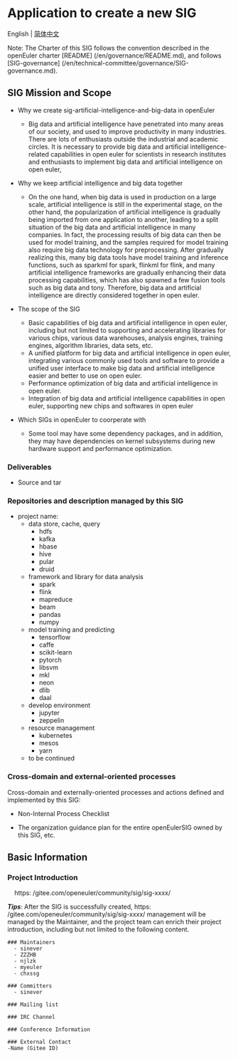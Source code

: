 
# Application to create a new SIG
English | [简体中文](./sig-artificial-intelligence-and-big-data_cn.md)


Note: The Charter of this SIG follows the convention described in the openEuler charter [README] (/en/governance/README.md), and follows [SIG-governance] (/en/technical-committee/governance/SIG-governance.md).

## SIG Mission and Scope

- Why we create sig-artificial-intelligence-and-big-data in openEuler
  - Big data and artificial intelligence have penetrated into many areas of our society, and used to improve productivity in many industries. 
  There are lots of enthusiasts outside the industrial and academic circles. 
  It is necessary to provide big data and artificial intelligence-related capabilities in open euler for scientists in research institutes and enthusiasts to implement big data and artificial intelligence on open euler, 

- Why we keep artificial intelligence and big data together
  - On the one hand, when big data is used in production on a large scale, artificial intelligence is still in the experimental stage, on the other hand, the popularization of artificial intelligence is gradually being imported from one application to another, leading to a split situation of the big data and artificial intelligence in many companies.
    In fact, the processing results of big data can then be used for model training, and the samples required for model training also require big data technology for preprocessing.
    After gradually realizing this, many big data tools have model training and inference functions, such as sparkml for spark, flinkml for flink, and many artificial intelligence frameworks are gradually enhancing their data processing capabilities, which has also spawned a few fusion tools such as big data and tony.
    Therefore, big data and artificial intelligence are directly considered together in open euler.

- The scope of the SIG
  - Basic capabilities of big data and artificial intelligence in open euler, including but not limited to supporting and accelerating libraries for various chips, various data warehouses, analysis engines, training engines, algorithm libraries, data sets, etc.
  - A unified platform for big data and artificial intelligence in open euler, integrating various commonly used tools and software to provide a unified user interface to make big data and artificial intelligence easier and better to use on open euler.
  - Performance optimization of big data and artificial intelligence in open euler.
  - Integration of big data and artificial intelligence capabilities in open euler, supporting new chips and softwares in open euler

- Which SIGs in openEuler to coorperate with
  - Some tool may have some dependency packages, and in addition, they may have dependencies on kernel subsystems during new hardware support and performance optimization.

### Deliverables
- Source and tar
 
### Repositories and description managed by this SIG

- project name:
  - data store, cache, query
    - hdfs
    - kafka
    - hbase
    - hive
    - pular
    - druid
  - framework and library for data analysis
    - spark
    - flink
    - mapreduce
    - beam
    - pandas
    - numpy
  - model training and predicting
    - tensorflow
    - caffe
    - scikit-learn
    - pytorch
    - libsvm
    - mkl
    - neon
    - dlib
    - daal
  - develop environment
    - jupyter
    - zeppelin
  - resource management
    - kubernetes
    - mesos
    - yarn
  - to be continued

### Cross-domain and external-oriented processes

Cross-domain and externally-oriented processes and actions defined and implemented by this SIG:

- Non-Internal Process Checklist

- The organization guidance plan for the entire openEulerSIG owned by this SIG, etc.


## Basic Information

### Project Introduction
    https: /gitee.com/openeuler/community/sig/sig-xxxx/

***Tips***: After the SIG is successfully created, https: /gitee.com/openeuler/community/sig/sig-xxxx/ management will be managed by the Maintainer, and the project team can enrich their project introduction, including but not limited to the following content.
```
### Maintainers
  - sinever
  - ZZZHB
  - njlzk
  - myeuler
  - chxssg

### Committers
  - sinever

### Mailing list

### IRC Channel

### Conference Information

### External Contact
-Name (Gitee ID)
```

